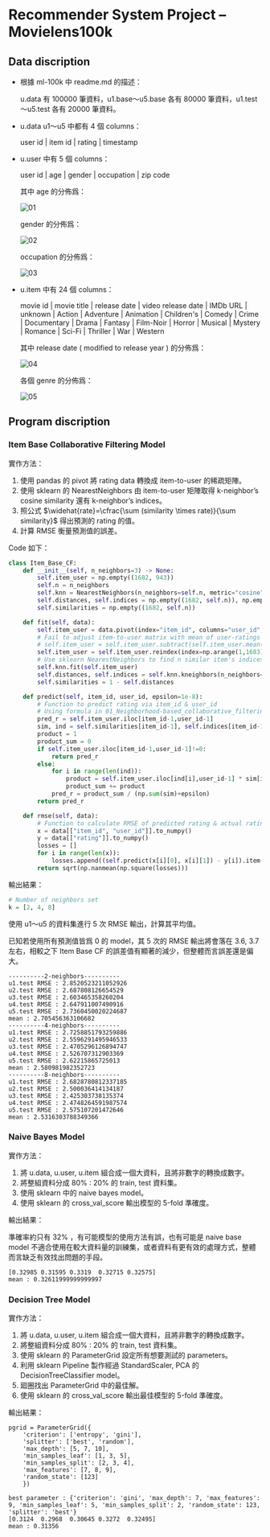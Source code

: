 # Recommender System Project – Movielens100k

## Data discription

- 根據 ml-100k 中 readme.md 的描述：

    u.data 有 100000 筆資料，u1.base～u5.base 各有 80000 筆資料，u1.test～u5.test 各有 20000 筆資料。

- u.data u1～u5 中都有 4 個 columns：

    user id | item id | rating | timestamp

- u.user 中有 5 個 columns：

    user id | age | gender | occupation | zip code

    其中 age 的分佈爲：

    ![01](user_age.png)

    gender 的分佈爲：

    ![02](user_gender.png)

    occupation 的分佈爲：

    ![03](user_occupation.png)

- u.item 中有 24 個 columns：

    movie id | movie title | release date | video release date |
    IMDb URL | unknown | Action | Adventure | Animation |
    Children's | Comedy | Crime | Documentary | Drama | Fantasy |
    Film-Noir | Horror | Musical | Mystery | Romance | Sci-Fi |
    Thriller | War | Western

    其中 release date ( modified to release year ) 的分佈爲：

    ![04](movies_release_year.png)

    各個 genre 的分佈爲：

    ![05](movies_genre.png)

## Program discription

### Item Base Collaborative Filtering Model

實作方法：

1. 使用 pandas 的 pivot 將 rating data 轉換成 item-to-user 的稀疏矩陣。
2. 使用 sklearn 的 NearestNeighbors 由 item-to-user 矩陣取得 k-neighbor’s cosine similarity 還有 k-neighbor’s indices。
3. 照公式 $\widehat{rate}=\cfrac{\sum (similarity \times rate)}{\sum similarity}$ 得出預測的 rating 的值。
4. 計算 RMSE 衡量預測值的誤差。

Code 如下：

```python
class Item_Base_CF:
    def __init__(self, n_neighbors=3) -> None:
        self.item_user = np.empty((1682, 943))
        self.n = n_neighbors
        self.knn = NearestNeighbors(n_neighbors=self.n, metric="cosine")
        self.distances, self.indices = np.empty((1682, self.n)), np.empty((1682, self.n))
        self.similarities = np.empty((1682, self.n))

    def fit(self, data):
        self.item_user = data.pivot(index="item_id", columns="user_id", values="rating")
        # Fail to adjust item-to-user matrix with mean of user-ratings
        # self.item_user = self.item_user.subtract(self.item_user.mean(axis=1), axis = 0).fillna(0)
        self.item_user = self.item_user.reindex(index=np.arange(1,1683), fill_value=0).fillna(0)
        # Use sklearn NearestNeighbors to find n similar item's indices & cosine similarities
        self.knn.fit(self.item_user)
        self.distances, self.indices = self.knn.kneighbors(n_neighbors=self.n)
        self.similarities = 1 - self.distances

    def predict(self, item_id, user_id, epsilon=1e-8):
        # Function to predict rating via item_id & user_id
        # Using formula in 01_Neighborhood-based_collaborative_filtering.pptx page 32
        pred_r = self.item_user.iloc[item_id-1,user_id-1]
        sim, ind = self.similarities[item_id-1], self.indices[item_id-1]
        product = 1
        product_sum = 0
        if self.item_user.iloc[item_id-1,user_id-1]!=0:
            return pred_r
        else:
            for i in range(len(ind)):
                product = self.item_user.iloc[ind[i],user_id-1] * sim[i]
                product_sum += product
            pred_r = product_sum / (np.sum(sim)+epsilon)
        return pred_r

    def rmse(self, data):
        # Function to calculate RMSE of predicted rating & actual rating
        x = data[["item_id", "user_id"]].to_numpy()
        y = data[["rating"]].to_numpy()
        losses = []
        for i in range(len(x)):
            losses.append((self.predict(x[i][0], x[i][1]) - y[i]).item())
        return sqrt(np.nanmean(np.square(losses)))
```

輸出結果：

```python
# Number of neighbors set
k = [2, 4, 8]
```

使用 u1～u5 的資料集進行 5 次 RMSE 輸出，計算其平均值。

已知若使用所有預測值皆爲 0 的 model，其 5 次的 RMSE 輸出將會落在 3.6, 3.7 左右，相較之下 Item Base CF 的誤差值有顯著的減少，但整體而言誤差還是偏大。

```
----------2-neighbors----------
u1.test RMSE : 2.8520523211052926
u2.test RMSE : 2.687808126654529
u3.test RMSE : 2.603465358260204
u4.test RMSE : 2.647911007490916
u5.test RMSE : 2.7360450020224687
mean : 2.705456363106682
----------4-neighbors----------
u1.test RMSE : 2.7258851793259886
u2.test RMSE : 2.5596291495946533
u3.test RMSE : 2.4705296126894747
u4.test RMSE : 2.526707312903369
u5.test RMSE : 2.62215865725013
mean : 2.580981982352723
----------8-neighbors----------
u1.test RMSE : 2.6828780812337185
u2.test RMSE : 2.500036414134187
u3.test RMSE : 2.425303738135374
u4.test RMSE : 2.4748264591987574
u5.test RMSE : 2.575107201472646
mean : 2.5316303788349366
```

### Naive Bayes Model

實作方法：

1. 將 u.data, u.user, u.item 組合成一個大資料，且將非數字的轉換成數字。
2. 將整組資料分成 80% : 20% 的 train, test 資料集。
3. 使用 sklearn 中的 naive bayes model。
4. 使用 sklearn 的 cross_val_score 輸出模型的 5-fold 準確度。

輸出結果：

準確率約只有 32% ，有可能模型的使用方法有誤，也有可能是 naive base model 不適合使用在較大資料量的訓練集，或者資料有更有效的處理方式，整體而言缺乏有效找出問題的手段。

```
[0.32985 0.31595 0.3319  0.32715 0.32575]
mean : 0.32611999999999997
```

### Decision Tree Model

實作方法：

1. 將 u.data, u.user, u.item 組合成一個大資料，且將非數字的轉換成數字。
2. 將整組資料分成 80% : 20% 的 train, test 資料集。
3. 使用 sklearn 的 ParameterGrid 設定所有想要測試的 parameters。
4. 利用 sklearn Pipeline 製作經過 StandardScaler, PCA 的 DecisionTreeClassifier model。
5. 廻圈找出 ParameterGrid 中的最佳解。
6. 使用 sklearn 的 cross_val_score 輸出最佳模型的 5-fold 準確度。

輸出結果：

```
pgrid = ParameterGrid({
    'criterion': ['entropy', 'gini'], 
    'splitter': ['best', 'random'], 
    'max_depth': [5, 7, 10], 
    'min_samples_leaf': [1, 3, 5], 
    'min_samples_split': [2, 3, 4], 
    'max_features': [7, 8, 9], 
    'random_state': [123]
    })
```

```
best parameter : {'criterion': 'gini', 'max_depth': 7, 'max_features': 9, 'min_samples_leaf': 5, 'min_samples_split': 2, 'random_state': 123, 'splitter': 'best'}
[0.3124  0.2968  0.30645 0.3272  0.32495]
mean : 0.31356
```